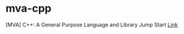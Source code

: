 # mva-cpp
[MVA] C++: A General Purpose Language and Library Jump Start [Link](https://mva.microsoft.com/en-US/training-courses/c-a-general-purpose-language-and-library-jump-start-8251)
